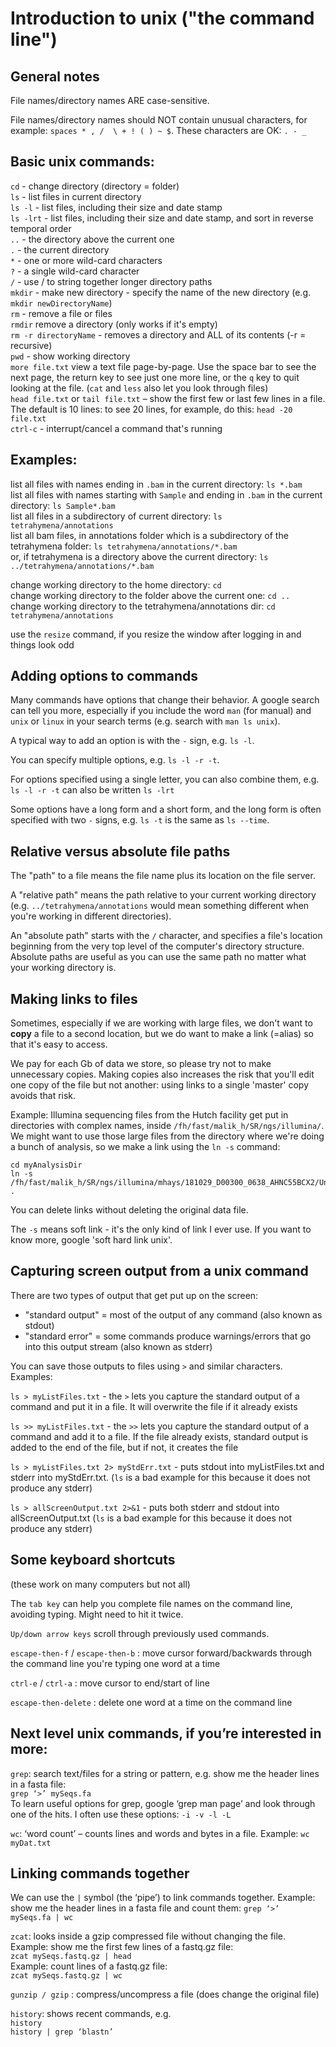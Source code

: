 # Introduction to unix ("the command line")

## General notes

File names/directory names ARE case-sensitive.

File names/directory names should NOT contain unusual characters, for example:  `spaces * , /  \ + ! ( ) ~ $`. These characters are OK: `. - _`

## Basic unix commands:

`cd` - change directory (directory = folder)  
`ls` - list files in current directory  
`ls -l` - list files, including their size and date stamp  
`ls -lrt` - list files, including their size and date stamp, and sort in reverse temporal order  
`..` - the directory above the current one  
`.` - the current directory  
`*` - one or more wild-card characters  
`?` - a single wild-card character  
`/` - use / to string together longer directory paths    
`mkdir` - make new directory - specify the name of the new directory (e.g. `mkdir newDirectoryName`)  
`rm` - remove a file or files  
`rmdir` remove a directory (only works if it's empty)  
`rm -r directoryName` - removes a directory and ALL of its contents (-r = recursive)  
`pwd` - show working directory  
`more file.txt` view a text file page-by-page. Use the space bar to see the next page, the return key to see just one more line, or the `q` key to quit looking at the file. (`cat` and `less` also let you look through files)  
`head file.txt` or `tail file.txt` – show the first few or last few lines in a file. The default is 10 lines: to see 20 lines, for example, do this: `head -20 file.txt`  
`ctrl-c` - interrupt/cancel a command that's running

## Examples: 
list all files with names ending in `.bam` in the current directory: `ls *.bam`  
list all files with names starting with `Sample` and ending in `.bam` in the current directory: `ls Sample*.bam`  
list all files in a subdirectory of current directory: `ls tetrahymena/annotations`  
list all bam files, in annotations folder which is a subdirectory of the tetrahymena folder: `ls tetrahymena/annotations/*.bam`  
or, if tetrahymena is a directory above the current directory: `ls ../tetrahymena/annotations/*.bam`  

change working directory to the home directory: `cd`  
change working directory to the folder above the current one: `cd ..`  
change working directory to the tetrahymena/annotations dir: `cd tetrahymena/annotations`  

use the `resize` command, if you resize the window after logging in and things look odd

## Adding options to commands

Many commands have options that change their behavior. A google search can tell you more, especially if you include the word `man` (for manual) and `unix` or `linux` in your search terms  (e.g. search with `man ls unix`).

A typical way to add an option is with the `-` sign, e.g. `ls -l`. 

You can specify multiple options, e.g. `ls -l -r -t`. 

For options specified using a single letter, you can also combine them, e.g. `ls -l -r -t` can also be written `ls -lrt`

Some options have a long form and a short form, and the long form is often specified with two `-` signs, e.g. `ls -t` is the same as `ls --time`.

## Relative versus absolute file paths

The "path" to a file means the file name plus its location on the file server.

A "relative path" means the path relative to your current working directory (e.g. `../tetrahymena/annotations` would mean something different when you're working in different directories).

An "absolute path" starts with the `/` character, and specifies a file's location beginning from the very top level of the computer's directory structure.  Absolute paths are useful as you can use the same path no matter what your working directory is.

## Making links to files

Sometimes, especially if we are working with large files, we don't want to **copy** a file to a second location, but we do want to make a link (=alias) so that it's easy to access. 

We pay for each Gb of data we store, so please try not to make unnecessary copies. Making copies also increases the risk that you'll edit one copy of the file but not another: using links to a single 'master' copy avoids that risk.

Example: Illumina sequencing files from the Hutch facility get put in directories with complex names, inside `/fh/fast/malik_h/SR/ngs/illumina/`. We might want to use those large files from the directory where we're doing a bunch of analysis, so we make a link using the `ln -s` command:
```
cd myAnalysisDir
ln -s /fh/fast/malik_h/SR/ngs/illumina/mhays/181029_D00300_0638_AHNC55BCX2/Unaligned/Project_mhays/* .
```
You can delete links without deleting the original data file.

The `-s` means soft link - it's the only kind of link I ever use. If you want to know more, google 'soft hard link unix'.


## Capturing screen output from a unix command

There are two types of output that get put up on the screen:   
- "standard output" = most of the output of any command (also known as stdout)  
- "standard error" = some commands produce warnings/errors that go into this output stream (also known as stderr)

You can save those outputs to files using `>` and similar characters. Examples: 

`ls > myListFiles.txt`  - the `>` lets you capture the standard output of a command and put it in a file. It will overwrite the file if it already exists

`ls >> myListFiles.txt`  - the `>>` lets you capture the standard output of a command and add it to a file. If the file already exists, standard output is added to the end of the file, but if not, it creates the file

`ls > myListFiles.txt 2> myStdErr.txt` - puts stdout into myListFiles.txt and stderr into myStdErr.txt.  (`ls` is a bad example for this because it does not produce any stderr)

`ls > allScreenOutput.txt 2>&1`  - puts both stderr and stdout into allScreenOutput.txt  (`ls` is a bad example for this because it does not produce any stderr)


## Some keyboard shortcuts

(these work on many computers but not all)

The `tab key` can help you complete file names on the command line, avoiding typing. Might need to hit it twice.

`Up/down arrow keys` scroll through previously used commands.

`escape-then-f` / `escape-then-b` : move cursor forward/backwards through the command line you're typing one word at a time

`ctrl-e` / `ctrl-a` : move cursor to end/start of line

`escape-then-delete` : delete one word at a time on the command line


## Next level unix commands, if you’re interested in more:

`grep`: search text/files for a string or pattern, e.g. show me the header lines in a fasta file:  
     `grep ‘>’ mySeqs.fa`  
To learn useful options for grep, google ‘grep man page’ and look through one of the hits.  I often use these options: `-i -v -l -L`

`wc`:  ‘word count’ – counts lines and words and bytes in a file. Example: `wc myDat.txt`

## Linking commands together 
We can use the `|` symbol (the ‘pipe’) to link commands together. Example: show me the header lines in a fasta file and count them:
     `grep ‘>’  mySeqs.fa | wc`

`zcat`:  looks inside a gzip compressed file without changing the file.  
Example: show me the first few lines of a fastq.gz file:  
    `zcat mySeqs.fastq.gz | head`  
Example: count lines of a fastq.gz file:  
    `zcat mySeqs.fastq.gz | wc`

`gunzip / gzip` : compress/uncompress a file (does change the original file)

`history`: shows recent commands, e.g.   
    `history`  
    `history | grep ‘blastn’`  



